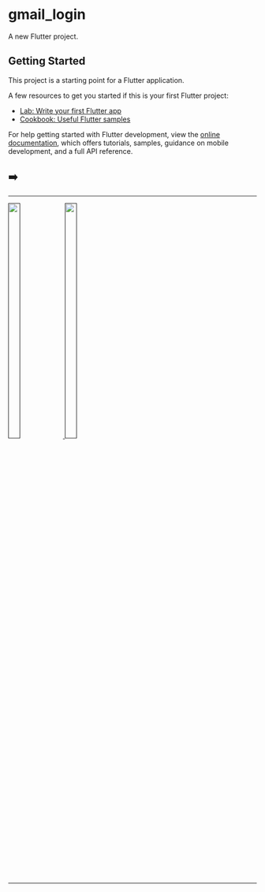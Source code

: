 # gmail_login

A new Flutter project.

## Getting Started

This project is a starting point for a Flutter application.

A few resources to get you started if this is your first Flutter project:

- [Lab: Write your first Flutter app](https://docs.flutter.dev/get-started/codelab)
- [Cookbook: Useful Flutter samples](https://docs.flutter.dev/cookbook)

For help getting started with Flutter development, view the
[online documentation](https://docs.flutter.dev/), which offers tutorials,
samples, guidance on mobile development, and a full API reference.


<h2>➡️ </h2>
<hr>
<p>
<a href ="">
<img src="https://github.com/Prafulpatnecha/gmail_login/assets/144161200/772e463f-f193-4961-bfd7-0e629c309fe7" width="22%" Height="35%">
<img src="https://github.com/Prafulpatnecha/gmail_login/assets/144161200/58f96508-68b3-4d40-8c66-e10d38a25885" width="22%" Height="35%">
</a>
</p>
<hr>
